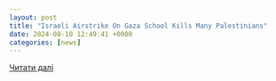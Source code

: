 ```yaml
---
layout: post
title: "Israeli Airstrike On Gaza School Kills Many Palestinians"
date: 2024-08-10 12:49:41 +0000
categories: [news]
---
```


[Читати далі](https://stratnewsglobal.com/world-news/israeli-airstrike-on-gaza-school-kills-many-palestinians/)
